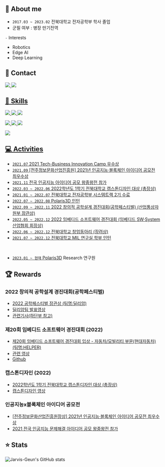 ## 👏 About me
- `2017.03 ~ 2023.02` 전북대학교 전자공학부 학사 졸업
- 군필 여부 : 병장 만기전역

`-` Interests
- Robotics
- Edge AI
- Deep Learning

## 📧 Contact
<a href="https://velog.io/@jarvis_geun" target="_blank"><img src="https://img.shields.io/badge/Velog-20C997?style=round-square&logo=Velog&logoColor=white"/>
<a href="jarvis.geun@gmail.com" target="_blank"><img src="https://img.shields.io/badge/Gmail-FF0000?style=round-square&logo=Gmail&logoColor=FFFFFF"/>

## 💪 Skills
<a href="https://www.python.org/" target="_blank"><img src="https://img.shields.io/badge/Python-3670A0?style=round-square&logo=Python&logoColor=ffdd54"/>
<a href="https://pytorch.org/" target="_blank"><img src="https://img.shields.io/badge/PyTorch-%23EE4C2C.svg?style=round-square&logo=PyTorch&logoColor=white"/>
<a href="https://git-scm.com/" target="_blank"><img src="https://img.shields.io/badge/git-%23F05033.svg?style=round-flat&logo=git&logoColor=white"/>

<a href="https://nvidia.com" target="_blank"><img src="https://img.shields.io/badge/Jetson-%2376B900.svg?style=round-square&logo=nVIDIA&logoColor=white"/>
<a href="https://www.raspberrypi.com/" target="_blank"><img src="https://img.shields.io/badge/-RaspberryPi-C51A4A?style=round-flat&logo=Raspberry-Pi"/>
<a href="https://www.arduino.cc/" target="_blank"><img src="https://img.shields.io/badge/-Arduino-00979D?style=round-flat&logo=Arduino&logoColor=white"/>

<a href="https://slack.com" target="_blank"><img src="https://img.shields.io/badge/Slack-4A154B?style=round-square&logo=slack&logoColor=white"/>

## 💻 Activities
- `2021.07` 2021 Tech-Business Innovation Camp 우수상
- `2021.09` [전주정보문화산업진흥원] 2021년 인공지능·블록체인 아이디어 공모전 최우수상
- `2021.11` 전국 인공지능 아이디어 공모 왕중왕전 참가
- `2022.03 ~ 2022.06` 2022학년도 1학기 전북대학교 캡스톤디자인 대상 (총장상)
- `2021.01 ~ 2022.07` 전북대학교 전자공학부 시스템트랙 2기 수료
- `2022.07 ~ 2022.08` Polaris3D 인턴
- `2022.09 ~ 2022.11` 2022 창의적 공학설계 경진대회(공학페스티벌) (산업통상자원부 장관상)
- `2022.05 ~ 2022.12` 2022 임베디드 소프트웨어 경진대회 (임베디드 SW·System 산업협회 회장상)
- `2022.06 ~ 2022.12` 전북대학교 창업동아리 (장려상)
- `2021.07 ~ 2022.12` 전북대학교 MIL 연구실 학부 인턴

<br>
  
- `2023.01 ~ 현재` [Polaris3D](https://ereon.imweb.me/) Research 연구원
  
## 🏆 Rewards
  
### 2022 창의적 공학설계 경진대회(공학페스티벌)
- [2022 공학페스티벌 장관상 (팀명:딜리암)](https://youtu.be/HX6cJ80gbS0?t=3981)
- [딜리암팀 발표영상](https://youtu.be/bms0SGXimY4)
- [관련기사(하단부 참고)](https://www.donga.com/news/article/all/20221120/116589177/1)
  
### 제20회 임베디드 소프트웨어 경진대회 (2022)
- [제20회 임베디드 소프트웨어 경진대회 입상 - 자동차/모빌리티 부문(현대자동차) (팀명:HELPER)](https://www.eswcontest.or.kr/community/notice.php?ptype=view&idx=4381&category=)
- [관련 영상](https://youtu.be/nHCmidi_75A)
- [Github](https://github.com/Jarvis-Geun/2022ESWContest_mobility_6067)
  
### 캡스톤디자인 (2022)
- [2022학년도 1학기 전북대학교 캡스톤디자인 대상 (총장상)](https://linc.jbnu.ac.kr/history/index.php?cp_code=22051011083317&club_code=22053114160294)
- [캡스톤디자인 영상](https://www.youtube.com/watch?v=UsSah7qaUHU&ab_channel=Jarvis-Geun)
  
### 인공지능x블록체인 아이디어 공모전
- [[전주정보문화산업진흥원장상] 2021년 인공지능·블록체인 아이디어 공모전 최우수상](http://www.jica.or.kr/2016/inner.php?sMenu=A9000&pno=2&mode=view&no=71)
- [2021 전국 인공지능 문제해결 아이디어 공모 왕중왕전 참가](https://youtu.be/Th-MLKYG0fc?t=102)
  
## ⭐️ Stats
![Jarvis-Geun's GitHub stats](https://github-readme-stats.vercel.app/api?username=jarvis-geun&show_icons=true&theme=radical)
